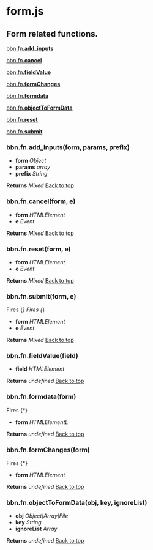 # form.js

## Form related functions.

<a name="bbn_top"></a>[bbn.fn.__add_inputs__](#add_inputs)  
  
[bbn.fn.__cancel__](#cancel)  
  
[bbn.fn.__fieldValue__](#fieldValue)  
  
[bbn.fn.__formChanges__](#formChanges)  
  
[bbn.fn.__formdata__](#formdata)  
  
[bbn.fn.__objectToFormData__](#objectToFormData)  
  
[bbn.fn.__reset__](#reset)  
  
[bbn.fn.__submit__](#submit)  
  


### <a name="add_inputs"></a>bbn.fn.add_inputs(form, params, prefix)

  * __form__ _Object_ 
  * __params__ _array_ 
  * __prefix__ _String_ 

  __Returns__ _Mixed_ 
[Back to top](#bbn_top)  

### <a name="cancel"></a>bbn.fn.cancel(form, e)

  * __form__ _HTMLElement_ 
  * __e__ _Event_ 

  __Returns__ _Mixed_ 
[Back to top](#bbn_top)  

### <a name="reset"></a>bbn.fn.reset(form, e)

  * __form__ _HTMLElement_ 
  * __e__ _Event_ 

  __Returns__ _Mixed_ 
[Back to top](#bbn_top)  

### <a name="submit"></a>bbn.fn.submit(form, e)

  Fires {*}
  Fires {*}
  * __form__ _HTMLElement_ 
  * __e__ _Event_ 

  __Returns__ _Mixed_ 
[Back to top](#bbn_top)  

### <a name="fieldValue"></a>bbn.fn.fieldValue(field)

  * __field__ _HTMLElement_ 

  __Returns__ _undefined_ 
[Back to top](#bbn_top)  

### <a name="formdata"></a>bbn.fn.formdata(form)

  Fires {*}
  * __form__ _HTMLElementL_ 

  __Returns__ _undefined_ 
[Back to top](#bbn_top)  

### <a name="formChanges"></a>bbn.fn.formChanges(form)

  Fires {*}
  * __form__ _HTMLElement_ 

  __Returns__ _undefined_ 
[Back to top](#bbn_top)  

### <a name="objectToFormData"></a>bbn.fn.objectToFormData(obj, key, ignoreList)

  * __obj__ _Object|Array|File_ 
  * __key__ _String_ 
  * __ignoreList__ _Array_ 

  __Returns__ _undefined_ 
[Back to top](#bbn_top)  